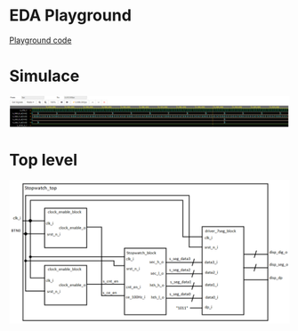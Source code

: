 # EDA Playground
[Playground code](https://www.edaplayground.com/x/3Fkm)

# Simulace

![Simulace](Stopwatch/Simulace.png)

# Top level

![Top level](Stopwatch/Toplvl.png)
